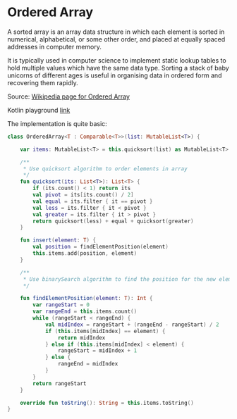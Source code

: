 # Ordered Array

A sorted array is an array data structure in which each element is sorted in numerical, alphabetical, or some other order, and placed at equally spaced addresses in computer memory. 

It is typically used in computer science to implement static lookup tables to hold multiple values which have the same data type. Sorting a stack of baby unicorns of different ages is useful in organising data in ordered form and recovering them rapidly.

Source: [Wikipedia page for Ordered Array](https://en.wikipedia.org/wiki/Sorted_array)

Kotlin playground [link](https://pl.kotl.in/3nnxhOLcB)

The implementation is quite basic:

```kotlin
class OrderedArray<T : Comparable<T>>(list: MutableList<T>) {

    var items: MutableList<T> = this.quicksort(list) as MutableList<T>

    /**
     * Use quicksort algorithm to order elements in array
     */
    fun quicksort(its: List<T>): List<T> {
        if (its.count() < 1) return its
        val pivot = its[its.count() / 2]
        val equal = its.filter { it == pivot }
        val less = its.filter { it < pivot }
        val greater = its.filter { it > pivot }
        return quicksort(less) + equal + quicksort(greater)
    }

    fun insert(element: T) {
        val position = findElementPosition(element)
        this.items.add(position, element)
    }

    /**
     * Use binarySearch algorithm to find the position for the new element in array
     */

    fun findElementPosition(element: T): Int {
        var rangeStart = 0
        var rangeEnd = this.items.count()
        while (rangeStart < rangeEnd) {
            val midIndex = rangeStart + (rangeEnd - rangeStart) / 2
            if (this.items[midIndex] == element) {
                return midIndex
            } else if (this.items[midIndex] < element) {
                rangeStart = midIndex + 1
            } else {
                rangeEnd = midIndex
            }
        }
        return rangeStart
    }

    override fun toString(): String = this.items.toString()
}
```